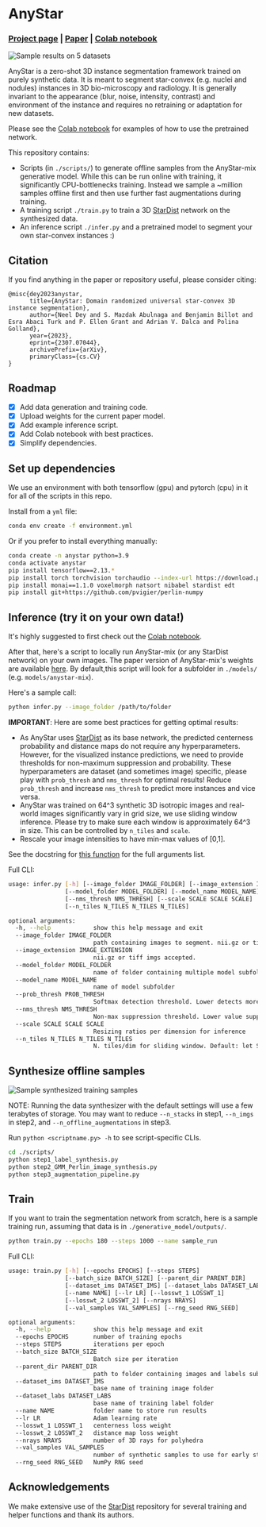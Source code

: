 # AnyStar
### [Project page](https://www.neeldey.com/any-star/) | [Paper](https://arxiv.org/abs/2307.07044) | [Colab notebook](https://colab.research.google.com/drive/1jjgVYQ1acXHsZyEQzVWGMDU84tvsDxth?usp=sharing)

![Sample results on 5 datasets](https://www.neeldey.com/files/arxiv23_anystar_results.png)

AnyStar is a zero-shot 3D instance segmentation framework trained on purely
synthetic data. It is meant to segment star-convex (e.g. nuclei and nodules)
instances in 3D bio-microscopy and radiology. It is generally invariant to the
appearance (blur, noise, intensity, contrast) and environment of the instance
and requires no retraining or adaptation for new datasets.

Please see the [Colab notebook](https://colab.research.google.com/drive/1jjgVYQ1acXHsZyEQzVWGMDU84tvsDxth?usp=sharing)
for examples of how to use the pretrained network.

This repository contains:
- Scripts (in `./scripts/`) to generate offline samples from the AnyStar-mix
generative model. While this can be run online with training, it significantly
CPU-bottlenecks training. Instead we sample a ~million samples offline first
and then use further fast augmentations during training.
- A training script `./train.py` to train a 3D [StarDist](https://github.com/stardist)
network on the synthesized data.
- An inference script `./infer.py` and a pretrained model to segment your own 
star-convex instances :)



## Citation

If you find anything in the paper or repository useful, please consider citing:

```
@misc{dey2023anystar,
      title={AnyStar: Domain randomized universal star-convex 3D instance segmentation}, 
      author={Neel Dey and S. Mazdak Abulnaga and Benjamin Billot and Esra Abaci Turk and P. Ellen Grant and Adrian V. Dalca and Polina Golland},
      year={2023},
      eprint={2307.07044},
      archivePrefix={arXiv},
      primaryClass={cs.CV}
}
```

## Roadmap
- [x] Add data generation and training code.
- [x] Upload weights for the current paper model.
- [x] Add example inference script.
- [x] Add Colab notebook with best practices.
- [x] Simplify dependencies.

## Set up dependencies
We use an environment with both tensorflow (gpu) and pytorch (cpu) in it for all
of the scripts in this repo.

Install from a `yml` file:
```bash
conda env create -f environment.yml
```

Or if you prefer to install everything manually:
```bash
conda create -n anystar python=3.9
conda activate anystar
pip install tensorflow==2.13.*
pip install torch torchvision torchaudio --index-url https://download.pytorch.org/whl/cpu
pip install monai==1.1.0 voxelmorph natsort nibabel stardist edt
pip install git+https://github.com/pvigier/perlin-numpy
```

## Inference (try it on your own data!)
It's highly suggested to first check out the [Colab notebook](https://colab.research.google.com/drive/1jjgVYQ1acXHsZyEQzVWGMDU84tvsDxth?usp=sharing).

After that, here's a script to locally run AnyStar-mix (or any StarDist network) on your own images.
The paper version of AnyStar-mix's weights are available 
[here](https://drive.google.com/drive/folders/1yiY_vBR2GQW9zJzgUPRWeIecN4ZnCi3c?usp=sharing). 
By default,this script will look for a subfolder in `./models/` (e.g. `models/anystar-mix`).

Here's a sample call:
```bash
python infer.py --image_folder /path/to/folder 
```

**IMPORTANT**: Here are some best practices for getting optimal results:
- As AnyStar uses [StarDist](https://github.com/stardist/stardist) as its base network, the predicted centerness probability and distance maps do not require any hyperparameters. However, for the visualized instance predictions, we need to provide thresholds for non-maximum suppression and probability. These hyperparameters are dataset (and sometimes image) specific, please play with `prob_thresh` and `nms_thresh` for optimal results! Reduce `prob_thresh` and increase `nms_thresh` to predict more instances and vice versa.
- AnyStar was trained on 64^3 synthetic 3D isotropic images and real-world images significantly vary in grid size, we use sliding window inference. Please try to make sure each window is approximately 64^3 in size. This can be controlled by `n_tiles` and `scale`.
- Rescale your image intensities to have min-max values of [0,1].

See the docstring for [this function](https://github.com/stardist/stardist/blob/master/stardist/models/base.py#L634) for the full arguments list.

Full CLI:
```bash
usage: infer.py [-h] [--image_folder IMAGE_FOLDER] [--image_extension IMAGE_EXTENSION]
                [--model_folder MODEL_FOLDER] [--model_name MODEL_NAME] [--prob_thresh PROB_THRESH]
                [--nms_thresh NMS_THRESH] [--scale SCALE SCALE SCALE]
                [--n_tiles N_TILES N_TILES N_TILES]

optional arguments:
  -h, --help            show this help message and exit
  --image_folder IMAGE_FOLDER
                        path containing images to segment. nii.gz or tiff imgs accepted.
  --image_extension IMAGE_EXTENSION
                        nii.gz or tiff imgs accepted.
  --model_folder MODEL_FOLDER
                        name of folder containing multiple model subfolders
  --model_name MODEL_NAME
                        name of model subfolder
  --prob_thresh PROB_THRESH
                        Softmax detection threshold. Lower detects more and vice versa.
  --nms_thresh NMS_THRESH
                        Non-max suppression threshold. Lower value suppresses more.
  --scale SCALE SCALE SCALE
                        Resizing ratios per dimension for inference
  --n_tiles N_TILES N_TILES N_TILES
                        N. tiles/dim for sliding window. Default: let StarDist decide

```

## Synthesize offline samples
![Sample synthesized training samples](https://www.neeldey.com/files/arxiv23_anystar_samples.png)

NOTE: Running the data synthesizer with the default settings will use a few
terabytes of storage. You may want to reduce `--n_stacks` in step1,
`--n_imgs` in step2, and `--n_offline_augmentations` in step3.

Run `python <scriptname.py> -h` to see script-specific CLIs.

```bash
cd ./scripts/
python step1_label_synthesis.py
python step2_GMM_Perlin_image_synthesis.py
python step3_augmentation_pipeline.py
```

## Train
If you want to train the segmentation network from scratch, here is a sample
training run, assuming that data is in `./generative_model/outputs/`.

```bash
python train.py --epochs 180 --steps 1000 --name sample_run
```

Full CLI:
```bash
usage: train.py [-h] [--epochs EPOCHS] [--steps STEPS]
                [--batch_size BATCH_SIZE] [--parent_dir PARENT_DIR]
                [--dataset_ims DATASET_IMS] [--dataset_labs DATASET_LABS]
                [--name NAME] [--lr LR] [--losswt_1 LOSSWT_1]
                [--losswt_2 LOSSWT_2] [--nrays NRAYS]
                [--val_samples VAL_SAMPLES] [--rng_seed RNG_SEED]

optional arguments:
  -h, --help            show this help message and exit
  --epochs EPOCHS       number of training epochs
  --steps STEPS         iterations per epoch
  --batch_size BATCH_SIZE
                        Batch size per iteration
  --parent_dir PARENT_DIR
                        path to folder containing images and labels subfolders
  --dataset_ims DATASET_IMS
                        base name of training image folder
  --dataset_labs DATASET_LABS
                        base name of training label folder
  --name NAME           folder name to store run results
  --lr LR               Adam learning rate
  --losswt_1 LOSSWT_1   centerness loss weight
  --losswt_2 LOSSWT_2   distance map loss weight
  --nrays NRAYS         number of 3D rays for polyhedra
  --val_samples VAL_SAMPLES
                        number of synthetic samples to use for early stopping
  --rng_seed RNG_SEED   NumPy RNG seed
```

## Acknowledgements
We make extensive use of the [StarDist](https://github.com/stardist) repository
for several training and helper functions and thank its authors.
